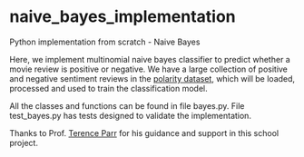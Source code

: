 # naive_bayes_implementation
Python implementation from scratch - Naive Bayes

Here, we implement multinomial naive bayes classifier to predict whether a movie review is positive or negative. We have a large collection of positive and negative sentiment reviews in the [polarity dataset](http://www.cs.cornell.edu/people/pabo/movie-review-data), which will be loaded, processed and used to train the classification model.

All the classes and functions can be found in file bayes.py. File test_bayes.py has tests designed to validate the implementation.

Thanks to Prof. [Terence Parr](https://github.com/parrt) for his guidance and support in this school project.
